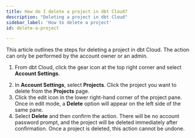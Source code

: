 ```yaml
---
title: How do I delete a project in dbt Cloud?
description: "Deleting a project in dbt Cloud"
sidebar_label: 'How to delete a project'
id: delete-a-project

---
```

This article outlines the steps for deleting a project in dbt Cloud. The action can only be performed by the account owner or an admin. 

1. From dbt Cloud, click the gear icon at the top right corner and select **Account Settings**.

<Lightbox src="/img/docs/dbt-cloud/Navigate To Account Settings.png" title="Navigate to account settings" />

2. In **Account Settings**, select **Projects**. Click the project you want to delete from the **Projects** page.
3. Click the edit icon in the lower right-hand corner of the project pane. Once in edit mode, a **Delete** option will appear on the left side of the same pane. 
4. Select **Delete** and then confirm the action. There will be no account password prompt, and the project will be deleted immediately after confirmation.  Once a project is deleted, this action cannot be undone. 

<Lightbox src="/img/docs/dbt-cloud/delete_projects_from_dbt_cloud_20221023.gif" title="Delete projects" />

